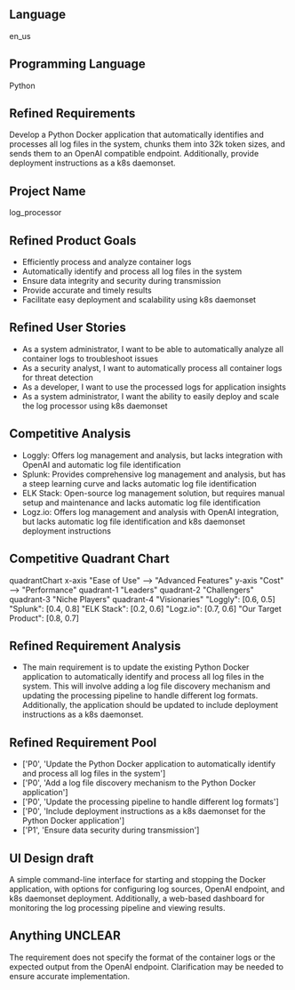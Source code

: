 ## Language

en_us

## Programming Language

Python

## Refined Requirements

Develop a Python Docker application that automatically identifies and processes all log files in the system, chunks them into 32k token sizes, and sends them to an OpenAI compatible endpoint. Additionally, provide deployment instructions as a k8s daemonset.

## Project Name

log_processor

## Refined Product Goals

- Efficiently process and analyze container logs
- Automatically identify and process all log files in the system
- Ensure data integrity and security during transmission
- Provide accurate and timely results
- Facilitate easy deployment and scalability using k8s daemonset

## Refined User Stories

- As a system administrator, I want to be able to automatically analyze all container logs to troubleshoot issues
- As a security analyst, I want to automatically process all container logs for threat detection
- As a developer, I want to use the processed logs for application insights
- As a system administrator, I want the ability to easily deploy and scale the log processor using k8s daemonset

## Competitive Analysis

- Loggly: Offers log management and analysis, but lacks integration with OpenAI and automatic log file identification
- Splunk: Provides comprehensive log management and analysis, but has a steep learning curve and lacks automatic log file identification
- ELK Stack: Open-source log management solution, but requires manual setup and maintenance and lacks automatic log file identification
- Logz.io: Offers log management and analysis with OpenAI integration, but lacks automatic log file identification and k8s daemonset deployment instructions

## Competitive Quadrant Chart

quadrantChart
    x-axis "Ease of Use" --> "Advanced Features"
    y-axis "Cost" --> "Performance"
    quadrant-1 "Leaders"
    quadrant-2 "Challengers"
    quadrant-3 "Niche Players"
    quadrant-4 "Visionaries"
    "Loggly": [0.6, 0.5]
    "Splunk": [0.4, 0.8]
    "ELK Stack": [0.2, 0.6]
    "Logz.io": [0.7, 0.6]
    "Our Target Product": [0.8, 0.7]

## Refined Requirement Analysis

- The main requirement is to update the existing Python Docker application to automatically identify and process all log files in the system. This will involve adding a log file discovery mechanism and updating the processing pipeline to handle different log formats. Additionally, the application should be updated to include deployment instructions as a k8s daemonset.

## Refined Requirement Pool

- ['P0', 'Update the Python Docker application to automatically identify and process all log files in the system']
- ['P0', 'Add a log file discovery mechanism to the Python Docker application']
- ['P0', 'Update the processing pipeline to handle different log formats']
- ['P0', 'Include deployment instructions as a k8s daemonset for the Python Docker application']
- ['P1', 'Ensure data security during transmission']

## UI Design draft

A simple command-line interface for starting and stopping the Docker application, with options for configuring log sources, OpenAI endpoint, and k8s daemonset deployment. Additionally, a web-based dashboard for monitoring the log processing pipeline and viewing results.

## Anything UNCLEAR

The requirement does not specify the format of the container logs or the expected output from the OpenAI endpoint. Clarification may be needed to ensure accurate implementation.

